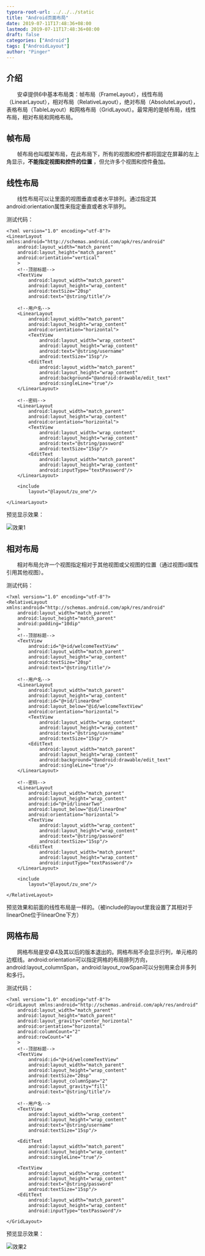 ```yaml
---
typora-root-url: ../../../static
title: "Android页面布局"
date: 2019-07-11T17:48:36+08:00
lastmod: 2019-07-11T17:48:36+08:00
draft: false
categories: ["Android"]
tags: ["AndroidLayout"]
author: "Pinger"
---
```


## 介绍
&emsp;&emsp;安卓提供6中基本布局类：帧布局（FrameLayout），线性布局（LinearLayout），相对布局（RelativeLayout），绝对布局（AbsoluteLayout），表格布局（TableLayout）和网格布局（GridLayout）。最常用的是帧布局，线性布局，相对布局和网格布局。

## 帧布局
&emsp;&emsp;帧布局也叫框架布局，在此布局下，所有的视图和控件都将固定在屏幕的左上角显示，**不能指定视图和控件的位置** ，但允许多个视图和控件叠加。

## 线性布局
&emsp;&emsp;线性布局可以让里面的视图垂直或者水平排列。通过指定其android:orientation属性来指定垂直或者水平排列。

测试代码：

	<?xml version="1.0" encoding="utf-8"?>
	<LinearLayout xmlns:android="http://schemas.android.com/apk/res/android"
	    android:layout_width="match_parent"
	    android:layout_height="match_parent"
	    android:orientation="vertical"
	    >
	    <!--顶部标题-->
	    <TextView
	        android:layout_width="match_parent"
	        android:layout_height="wrap_content"
	        android:textSize="20sp"
	        android:text="@string/title"/>
	
	    <!--用户名-->
	    <LinearLayout
	        android:layout_width="match_parent"
	        android:layout_height="wrap_content"
	        android:orientation="horizontal">
	        <TextView
	            android:layout_width="wrap_content"
	            android:layout_height="wrap_content"
	            android:text="@string/username"
	            android:textSize="15sp"/>
	        <EditText
	            android:layout_width="match_parent"
	            android:layout_height="wrap_content"
	            android:background="@android:drawable/edit_text"
	            android:singleLine="true"/>
	    </LinearLayout>
	
	    <!--密码-->
	    <LinearLayout
	        android:layout_width="match_parent"
	        android:layout_height="wrap_content"
	        android:orientation="horizontal">
	        <TextView
	            android:layout_width="wrap_content"
	            android:layout_height="wrap_content"
	            android:text="@string/password"
	            android:textSize="15sp"/>
	        <EditText
	            android:layout_width="match_parent"
	            android:layout_height="wrap_content"
	            android:inputType="textPassword"/>
	    </LinearLayout>
	
	    <include
	        layout="@layout/zu_one"/>
	    
	</LinearLayout>

预览显示效果：

![效果1][p0]

## 相对布局
&emsp;&emsp;相对布局允许一个视图指定相对于其他视图或父视图的位置（通过视图id属性引用其他视图）。

测试代码：

	<?xml version="1.0" encoding="utf-8"?>
	<RelativeLayout xmlns:android="http://schemas.android.com/apk/res/android"
	    android:layout_width="match_parent"
	    android:layout_height="match_parent"
	    android:padding="10dip"
	    >
	    <!--顶部标题-->
	    <TextView
	        android:id="@+id/welcomeTextView"
	        android:layout_width="match_parent"
	        android:layout_height="wrap_content"
	        android:textSize="20sp"
	        android:text="@string/title"/>
	
	    <!--用户名-->
	    <LinearLayout
	        android:layout_width="match_parent"
	        android:layout_height="wrap_content"
	        android:id="@+id/linearOne"
	        android:layout_below="@id/welcomeTextView"
	        android:orientation="horizontal">
	        <TextView
	            android:layout_width="wrap_content"
	            android:layout_height="wrap_content"
	            android:text="@string/username"
	            android:textSize="15sp"/>
	        <EditText
	            android:layout_width="match_parent"
	            android:layout_height="wrap_content"
	            android:background="@android:drawable/edit_text"
	            android:singleLine="true"/>
	    </LinearLayout>
	
	    <!--密码-->
	    <LinearLayout
	        android:layout_width="match_parent"
	        android:layout_height="wrap_content"
	        android:id="@+id/linearTwo"
	        android:layout_below="@id/linearOne"
	        android:orientation="horizontal">
	        <TextView
	            android:layout_width="wrap_content"
	            android:layout_height="wrap_content"
	            android:text="@string/password"
	            android:textSize="15sp"/>
	        <EditText
	            android:layout_width="match_parent"
	            android:layout_height="wrap_content"
	            android:inputType="textPassword"/>
	    </LinearLayout>
	
	    <include
	        layout="@layout/zu_one"/>
	
	</RelativeLayout>

预览效果和前面的线性布局是一样的。（被include的layout里我设置了其相对于linearOne位于linearOne下方）

## 网格布局
&emsp;&emsp;网格布局是安卓4及其以后的版本退出的。网格布局不会显示行列，单元格的边框线。android:orientation可以指定网格的布局排列方向，android:layout_columnSpan，android:layout_rowSpan可以分别用来合并多列和多行。

测试代码：

	<?xml version="1.0" encoding="utf-8"?>
	<GridLayout xmlns:android="http://schemas.android.com/apk/res/android"
	    android:layout_width="match_parent"
	    android:layout_height="match_parent"
	    android:layout_gravity="center_horizontal"
	    android:orientation="horizontal"
	    android:columnCount="2"
	    android:rowCount="4"
	    >
	    <!--顶部标题-->
	    <TextView
	        android:id="@+id/welcomeTextView"
	        android:layout_width="match_parent"
	        android:layout_height="wrap_content"
	        android:textSize="20sp"
	        android:layout_columnSpan="2"
	        android:layout_gravity="fill"
	        android:text="@string/title"/>
	
	    <!--用户名-->
	    <TextView
	        android:layout_width="wrap_content"
	        android:layout_height="wrap_content"
	        android:text="@string/username"
	        android:textSize="15sp"/>
	
	    <EditText
	        android:layout_width="match_parent"
	        android:layout_height="wrap_content"
	        android:singleLine="true"/>
	
	    <TextView
	        android:layout_width="wrap_content"
	        android:layout_height="wrap_content"
	        android:text="@string/password"
	        android:textSize="15sp"/>
	    <EditText
	        android:layout_width="match_parent"
	        android:layout_height="wrap_content"
	        android:inputType="textPassword"/>
	
	</GridLayout>

预览显示效果：

![效果2][p1]


[p0]:/media/20190812-1.png
[p1]:/media/20190812-2.png